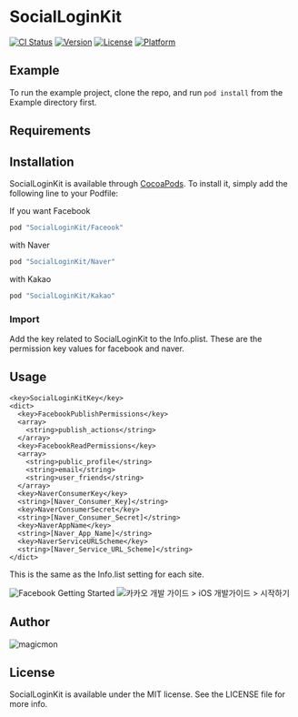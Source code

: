 # SocialLoginKit

[![CI Status](http://img.shields.io/travis/sagun25si@gmail.com/SocialLoginKit.svg?style=flat)](https://travis-ci.org/magicmon/SocialLoginKit)
[![Version](https://img.shields.io/cocoapods/v/SocialLoginKit.svg?style=flat)](http://cocoapods.org/pods/SocialLoginKit)
[![License](https://img.shields.io/cocoapods/l/SocialLoginKit.svg?style=flat)](http://cocoapods.org/pods/SocialLoginKit)
[![Platform](https://img.shields.io/cocoapods/p/SocialLoginKit.svg?style=flat)](http://cocoapods.org/pods/SocialLoginKit)

## Example

To run the example project, clone the repo, and run `pod install` from the Example directory first.

## Requirements

## Installation

SocialLoginKit is available through [CocoaPods](http://cocoapods.org). To install
it, simply add the following line to your Podfile:

If you want Facebook 
```ruby
pod "SocialLoginKit/Faceook"
```

with Naver
```ruby
pod "SocialLoginKit/Naver"
```

with Kakao
```ruby
pod "SocialLoginKit/Kakao"
```

### Import

Add the key related to SocialLoginKit to the Info.plist. These are the permission key values for facebook and naver.

## Usage
```
<key>SocialLoginKitKey</key>
<dict>
  <key>FacebookPublishPermissions</key>
  <array>
    <string>publish_actions</string>
  </array>
  <key>FacebookReadPermissions</key>
  <array>
    <string>public_profile</string>
    <string>email</string>
    <string>user_friends</string>
  </array>
  <key>NaverConsumerKey</key>
  <string>[Naver_Consumer_Key]</string>
  <key>NaverConsumerSecret</key>
  <string>[Naver_Consumer_Secret]</string>
  <key>NaverAppName</key>
  <string>[Naver_App_Name]</string>
  <key>NaverServiceURLScheme</key>
  <string>[Naver_Service_URL_Scheme]</string>
</dict>
```

This is the same as the Info.list setting for each site.

![Facebook Getting Started](https://developers.facebook.com/docs/ios/getting-started)
![카카오 개발 가이드 > iOS 개발가이드 > 시작하기](https://developers.kakao.com/docs/ios#시작하기-개발환경-구성)

## Author

![magicmon](https://magicmon.github.io)

## License

SocialLoginKit is available under the MIT license. See the LICENSE file for more info.

